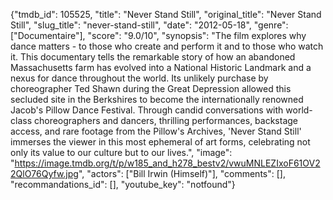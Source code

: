 {"tmdb_id": 105525, "title": "Never Stand Still", "original_title": "Never Stand Still", "slug_title": "never-stand-still", "date": "2012-05-18", "genre": ["Documentaire"], "score": "9.0/10", "synopsis": "The film explores why dance matters - to those who create and perform it and to those who watch it. This documentary tells the remarkable story of how an abandoned Massachusetts farm has evolved into a National Historic Landmark and a nexus for dance throughout the world. Its unlikely purchase by choreographer Ted Shawn during the Great Depression allowed this secluded site in the Berkshires to become the internationally renowned Jacob's Pillow Dance Festival. Through candid conversations with world-class choreographers and dancers, thrilling performances, backstage access, and rare footage from the Pillow's Archives, 'Never Stand Still' immerses the viewer in this most ephemeral of art forms, celebrating not only its value to our culture but to our lives.", "image": "https://image.tmdb.org/t/p/w185_and_h278_bestv2/vwuMNLEZIxoF61OV22QlO76Qyfw.jpg", "actors": ["Bill Irwin (Himself)"], "comments": [], "recommandations_id": [], "youtube_key": "notfound"}